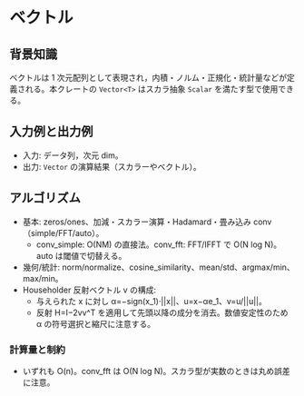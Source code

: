# ベクトル

## 背景知識
ベクトルは 1 次元配列として表現され，内積・ノルム・正規化・統計量などが定義される。本クレートの `Vector<T>` はスカラ抽象 `Scalar` を満たす型で使用できる。

## 入力例と出力例
- 入力: データ列，次元 dim。
- 出力: `Vector` の演算結果（スカラーやベクトル）。

## アルゴリズム
- 基本: zeros/ones、加減・スカラー演算・Hadamard・畳み込み conv（simple/FFT/auto）。
	- conv_simple: O(NM) の直接法。conv_fft: FFT/IFFT で O(N log N)。auto は閾値で切替える。
- 幾何/統計: norm/normalize、cosine_similarity、mean/std、argmax/min、max/min。
- Householder 反射ベクトル v の構成:
	- 与えられた x に対し α=−sign(x_1)·||x||、u=x−αe_1、v=u/||u||。
	- 反射 H=I−2vv^T を適用して先頭以降の成分を消去。数値安定性のため α の符号選択と縮尺に注意する。

### 計算量と制約
- いずれも O(n)。conv_fft は O(N log N)。スカラ型が実数のときは丸め誤差に注意。
